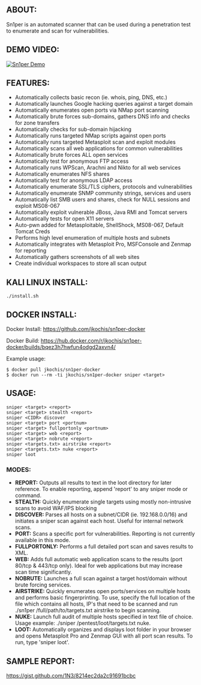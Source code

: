 ## ABOUT:
Sn1per is an automated scanner that can be used during a penetration test to enumerate and scan for vulnerabilities. 

## DEMO VIDEO:
[![Sn1per Demo](https://img.youtube.com/vi/nA_V_u3QZA4/0.jpg)](https://www.youtube.com/watch?v=nA_V_u3QZA4)

## FEATURES:
* Automatically collects basic recon (ie. whois, ping, DNS, etc.)
* Automatically launches Google hacking queries against a target domain
* Automatically enumerates open ports via NMap port scanning
* Automatically brute forces sub-domains, gathers DNS info and checks for zone transfers
* Automatically checks for sub-domain hijacking
* Automatically runs targeted NMap scripts against open ports
* Automatically runs targeted Metasploit scan and exploit modules
* Automatically scans all web applications for common vulnerabilities
* Automatically brute forces ALL open services
* Automatically test for anonymous FTP access
* Automatically runs WPScan, Arachni and Nikto for all web services
* Automatically enumerates NFS shares
* Automatically test for anonymous LDAP access
* Automatically enumerate SSL/TLS ciphers, protocols and vulnerabilities
* Automatically enumerate SNMP community strings, services and users
* Automatically list SMB users and shares, check for NULL sessions and exploit MS08-067
* Automatically exploit vulnerable JBoss, Java RMI and Tomcat servers
* Automatically tests for open X11 servers
* Auto-pwn added for Metasploitable, ShellShock, MS08-067, Default Tomcat Creds
* Performs high level enumeration of multiple hosts and subnets
* Automatically integrates with Metasploit Pro, MSFConsole and Zenmap for reporting
* Automatically gathers screenshots of all web sites
* Create individual workspaces to store all scan output

## KALI LINUX INSTALL:
```
./install.sh
```

## DOCKER INSTALL:

Docker Install:
https://github.com/jkochis/sn1per-docker

Docker Build:
https://hub.docker.com/r/jkochis/sn1per-docker/builds/bqez3h7hwfun4odgd2axvn4/

Example usage:
```
$ docker pull jkochis/sn1per-docker
$ docker run --rm -ti jkochis/sn1per-docker sniper <target>
```

## USAGE:
```
sniper <target> <report>
sniper <target> stealth <report>
sniper <CIDR> discover
sniper <target> port <portnum> 
sniper <target> fullportonly <portnum>
sniper <target> web <report>
sniper <target> nobrute <report>
sniper <targets.txt> airstrike <report>
sniper <targets.txt> nuke <report>
sniper loot
```

### MODES:
* **REPORT:** Outputs all results to text in the loot directory for later reference. To enable reporting, append 'report' to any sniper mode or command.
* **STEALTH:** Quickly enumerate single targets using mostly non-intrusive scans to avoid WAF/IPS blocking
* **DISCOVER:** Parses all hosts on a subnet/CIDR (ie. 192.168.0.0/16) and initiates a sniper scan against each host. Useful for internal network scans.
* **PORT:** Scans a specific port for vulnerabilities. Reporting is not currently available in this mode.
* **FULLPORTONLY:** Performs a full detailed port scan and saves results to XML.
* **WEB:** Adds full automatic web application scans to the results (port 80/tcp & 443/tcp only). Ideal for web applications but may increase scan time significantly.   
* **NOBRUTE:** Launches a full scan against a target host/domain without brute forcing services.
* **AIRSTRIKE:** Quickly enumerates open ports/services on multiple hosts and performs basic fingerprinting. To use, specify the full location of the file which contains all hosts, IP's that need to be scanned and run ./sn1per /full/path/to/targets.txt airstrike to begin scanning.
* **NUKE:** Launch full audit of multiple hosts specified in text file of choice. Usage example: ./sniper /pentest/loot/targets.txt nuke. 
* **LOOT:** Automatically organizes and displays loot folder in your browser and opens Metasploit Pro and Zenmap GUI with all port scan results. To run, type 'sniper loot'.

## SAMPLE REPORT:
https://gist.github.com/1N3/8214ec2da2c91691bcbc


